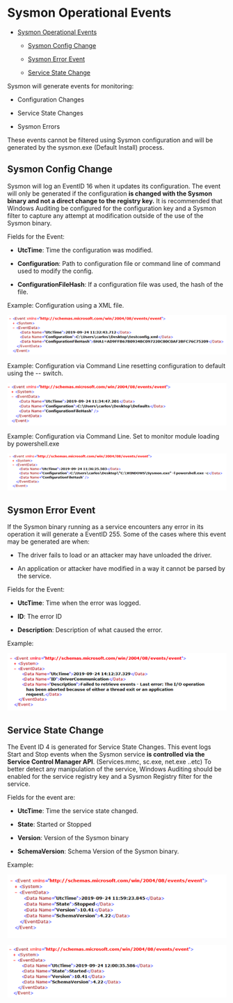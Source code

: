 Sysmon Operational Events
=========================

* [Sysmon Operational Events](#sysmon-operational-events)

  * [Sysmon Config Change](#sysmon-config-change)

  * [Sysmon Error Event](#sysmon-error-event)

  * [Service State Change](#service-state-change)

Sysmon will generate events for monitoring:

* Configuration Changes

* Service State Changes

* Sysmon Errors

These events cannot be filtered using Sysmon configuration and will be
generated by the sysmon.exe (Default Install) process.

Sysmon Config Change
--------------------

Sysmon will log an EventID 16 when it updates its configuration. The
event will only be generated if the configuration **is changed with the
Sysmon binary and not a direct change to the registry key.** It is
recommended that Windows Auditing be configured for the configuration
key and a Sysmon filter to capture any attempt at modification outside
of the use of the Sysmon binary.

Fields for the Event:

* **UtcTime**: Time the configuration was modified.

* **Configuration**: Path to configuration file or command line of
    command used to modify the config.

* **ConfigurationFileHash**: If a configuration file was used, the
    hash of the file.

Example: Configuration using a XML file.

![XML Config Change](./media/image25.png)

Example: Configuration via Command Line resetting configuration to
default using the \-- switch.

![CommanLine config reset](./media/image26.png)

Example: Configuration via Command Line. Set to monitor module loading
by powershell.exe

![CommandLine Config Change](./media/image27.png)

Sysmon Error Event
------------------

If the Sysmon binary running as a service encounters any error in its
operation it will generate a EventID 255. Some of the cases where this
event may be generated are when:

* The driver fails to load or an attacker may have unloaded the
    driver.

* An application or attacker have modified in a way it cannot be
    parsed by the service.

Fields for the Event:

* **UtcTime**: Time when the error was logged.

* **ID**: The error ID

* **Description**: Description of what caused the error.

Example:

![Sysmon Error](./media/image28.png)

Service State Change
--------------------

The Event ID 4 is generated for Service State Changes. This event logs
Start and Stop events when the Sysmon service **is controlled via the
Service Control Manager API**. (Services.mmc, sc.exe, net.exe ..etc) To
better detect any manipulation of the service, Windows Auditing should
be enabled for the service registry key and a Sysmon Registry filter for
the service.

Fields for the event are:

* **UtcTime**: Time the service state changed.

* **State**: Started or Stopped

* **Version**: Version of the Sysmon binary

* **SchemaVersion**: Schema Version of the Sysmon binary.

Example:

![stop example](./media/image29.png)

![start example](./media/image30.png)